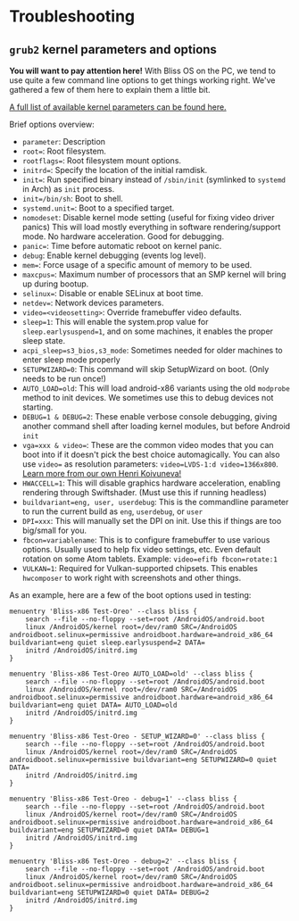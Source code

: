
# Troubleshooting

## `grub2` kernel parameters and options 

**You will want to pay attention here!** With Bliss OS on the PC, we tend to use quite a few command line options to get things working right. We've gathered a few of them here to explain them a little bit.

[A full list of available kernel parameters can be found here.](https://www.kernel.org/doc/Documentation/admin-guide/kernel-parameters.txt)

Brief options overview:

 - `parameter`: Description
 - `root=`: Root filesystem.
 - `rootflags=`: Root filesystem mount options.
 - `initrd=`: Specify the location of the initial ramdisk.
 - `init=`: Run specified binary instead of `/sbin/init` (symlinked to `systemd` in Arch) as `init` process.
 - `init=/bin/sh`: Boot to shell.
 - `systemd.unit=`: Boot to a specified target.
 - `nomodeset`: Disable kernel mode setting (useful for fixing video driver panics) This will load mostly everything in software rendering/support mode. No hardware acceleration. Good for debugging. 
 - `panic=`: Time before automatic reboot on kernel panic.
 - `debug`: Enable kernel debugging (events log level).
 - `mem=`: Force usage of a specific amount of memory to be used.
 - `maxcpus=`: Maximum number of processors that an SMP kernel will bring up during bootup.
 - `selinux=`: Disable or enable SELinux at boot time.
 - `netdev=`: Network devices parameters.
 - `video=<videosetting>`: Override framebuffer video defaults.
 - `sleep=1`: This will enable the system.prop value for `sleep.earlysuspend=1`, and on some machines, it enables the proper sleep state.
 - `acpi_sleep=s3_bios,s3_mode`: Sometimes needed for older machines to enter sleep mode properly
 - `SETUPWIZARD=0`: This command will skip SetupWizard on boot. (Only needs to be run once!)
 - `AUTO_LOAD=old`: This will load android-x86 variants using the old `modprobe` method to init devices. We sometimes use this to debug devices not starting. 
 - `DEBUG=1 & DEBUG=2`: These enable verbose console debugging, giving another command shell after loading kernel modules, but before Android `init`
 - `vga=xxx & video=`: These are the common video modes that you can boot into if it doesn't pick the best choice automagically. You can also use `video=` as resolution parameters: `video=LVDS-1:d video=1366x800`. [Learn more from our own Henri Koivuneva!](https://groups.google.com/forum/#!msg/android-x86/jSF3RnADnqA/1sfYdGV_AQAJ)
 - `HWACCELL=1`: This will disable graphics hardware acceleration, enabling rendering through Swiftshader. (Must use this if running headless)
 - `buildvariant=eng, user, userdebug`: This is the commandline parameter to run the current build as `eng`, `userdebug`, or `user` 
 - `DPI=xxx`: This will manually set the DPI on init. Use this if things are too big/small for you.
 - `fbcon=variablename`: This is to configure framebuffer to use various options. Usually used to help fix video settings, etc. Even default rotation on some Atom tablets. Example: `video=efifb fbcon=rotate:1`
 - `VULKAN=1`: Required for Vulkan-supported chipsets. This enables `hwcomposer` to work right with screenshots and other things.

As an example, here are a few of the boot options used in testing:

    menuentry 'Bliss-x86 Test-Oreo' --class bliss {
        search --file --no-floppy --set=root /AndroidOS/android.boot
        linux /AndroidOS/kernel root=/dev/ram0 SRC=/AndroidOS androidboot.selinux=permissive androidboot.hardware=android_x86_64 buildvariant=eng quiet sleep.earlysuspend=2 DATA=
        initrd /AndroidOS/initrd.img
    }

    menuentry 'Bliss-x86 Test-Oreo AUTO_LOAD=old' --class bliss {
        search --file --no-floppy --set=root /AndroidOS/android.boot
        linux /AndroidOS/kernel root=/dev/ram0 SRC=/AndroidOS androidboot.selinux=permissive androidboot.hardware=android_x86_64 buildvariant=eng quiet DATA= AUTO_LOAD=old
        initrd /AndroidOS/initrd.img
    }

    menuentry 'Bliss-x86 Test-Oreo - SETUP_WIZARD=0' --class bliss {
        search --file --no-floppy --set=root /AndroidOS/android.boot
        linux /AndroidOS/kernel root=/dev/ram0 SRC=/AndroidOS androidboot.selinux=permissive buildvariant=eng SETUPWIZARD=0 quiet DATA=
        initrd /AndroidOS/initrd.img
    }

    menuentry 'Bliss-x86 Test-Oreo - debug=1' --class bliss {
        search --file --no-floppy --set=root /AndroidOS/android.boot
        linux /AndroidOS/kernel root=/dev/ram0 SRC=/AndroidOS androidboot.selinux=permissive androidboot.hardware=android_x86_64 buildvariant=eng SETUPWIZARD=0 quiet DATA= DEBUG=1
        initrd /AndroidOS/initrd.img
    }

    menuentry 'Bliss-x86 Test-Oreo - debug=2' --class bliss {
        search --file --no-floppy --set=root /AndroidOS/android.boot
        linux /AndroidOS/kernel root=/dev/ram0 SRC=/AndroidOS androidboot.selinux=permissive androidboot.hardware=android_x86_64 buildvariant=eng SETUPWIZARD=0 quiet DATA= DEBUG=2
        initrd /AndroidOS/initrd.img
    }
 
